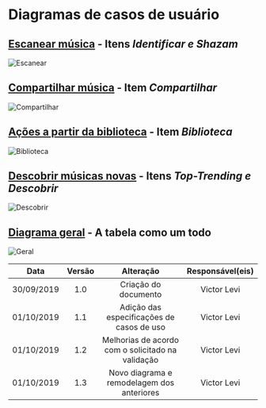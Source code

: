 # Diagramas de casos de usuário

## [Escanear música](https://requisitos-de-software.github.io/2019.2-Shazam/modelagem/lexicos/#lexicos) - Itens _Identificar e Shazam_
![Escanear](https://raw.githubusercontent.com/Requisitos2-2019/Shazam/master/docs/assets/img/DCU/DCU_escanear.png)

## [Compartilhar música](https://requisitos-de-software.github.io/2019.2-Shazam/modelagem/lexicos/#lexicos) - Item _Compartilhar_
![Compartilhar](https://raw.githubusercontent.com/Requisitos-de-Software/2019.2-Shazam/master/docs/assets/img/DCU/DCU_compartilhar.png)

## [Ações a partir da biblioteca](https://requisitos-de-software.github.io/2019.2-Shazam/modelagem/lexicos/#lexicos) - Item _Biblioteca_
![Biblioteca](https://raw.githubusercontent.com/Requisitos2-2019/Shazam/master/docs/assets/img/DCU/DCU_biblioteca.png)

## [Descobrir músicas novas](https://requisitos-de-software.github.io/2019.2-Shazam/modelagem/lexicos/#lexicos) - Itens _Top-Trending e Descobrir_
![Descobrir](https://raw.githubusercontent.com/Requisitos2-2019/Shazam/master/docs/assets/img/DCU/DCU_descobrir.png)

## [Diagrama geral](https://requisitos-de-software.github.io/2019.2-Shazam/modelagem/lexicos/#lexicos) - A tabela como um todo
![Geral](https://raw.githubusercontent.com/Requisitos2-2019/Shazam/master/docs/assets/img/DCU/DCU_geral.png)

|Data|Versão|Alteração|Responsável(eis)|
|:--:|:----:|:-------:|:---:|
| 30/09/2019 | 1.0 | Criação do documento | Victor Levi |
| 01/10/2019 | 1.1 | Adição das especificações de casos de uso | Victor Levi |
| 01/10/2019 | 1.2 | Melhorias de acordo com o solicitado na validação | Victor Levi |
| 01/10/2019 | 1.3 | Novo diagrama e remodelagem dos anteriores| Victor Levi |

